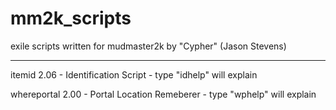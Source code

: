 mm2k_scripts
============

exile scripts written for mudmaster2k by "Cypher" (Jason Stevens)


----------

<p>itemid 2.06 - Identification Script - type "idhelp" will explain</p>

<p>whereportal 2.00 - Portal Location Remeberer - type "wphelp" will explain</p>